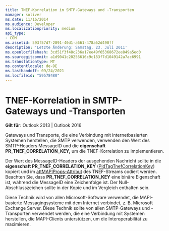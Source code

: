 ```yaml
---
title: TNEF-Korrelation in SMTP-Gateways und -Transporten
manager: soliver
ms.date: 11/16/2014
ms.audience: Developer
ms.localizationpriority: medium
api_type:
- COM
ms.assetid: 593f57d7-2891-40d1-a661-478a62d490ff
description: 'Letzte Änderung: Samstag, 23. Juli 2011'
ms.openlocfilehash: 3cd51f3f48c236a17ee49f65368672ee849a5ed0
ms.sourcegitcommit: a1d9041c20256616c9c183f7d1049142a7ac6991
ms.translationtype: MT
ms.contentlocale: de-DE
ms.lasthandoff: 09/24/2021
ms.locfileid: "59578480"
---
```

# <a name="tnef-correlation-in-smtp-gateways-and-transports"></a>TNEF-Korrelation in SMTP-Gateways und -Transporten

  
  
**Gilt für**: Outlook 2013 | Outlook 2016 
  
Gateways und Transporte, die eine Verbindung mit internetbasierten Systemen herstellen, die SMTP verwenden, verwenden den Wert des SMTP-Headers MessageID und die **eigenschaft PR_TNEF_CORRELATION_KEY,** um die TNEF-Korrelation zu implementieren. 
  
Der Wert des MessageID-Headers der ausgehenden Nachricht sollte in die **eigenschaft PR_TNEF_CORRELATION_KEY** ([PidTagTnefCorrelationKey](pidtagtnefcorrelationkey-canonical-property.md)) kopiert und im [attMAPIProps-Attribut](attmapiprops.md) des TNEF-Streams codiert werden. Beachten Sie, dass **PR_TNEF_CORRELATION_KEY** eine binäre Eigenschaft ist, während die MessageID eine Zeichenfolge ist. Der Null-Abschlusszeichen sollte in der Kopie und im Vergleich enthalten sein. 
  
Diese Technik wird von allen Microsoft-Software verwendet, die MAPI-basierte Messagingsysteme mit dem Internet verbindet, z. B. Microsoft Exchange Server. Diese Technik sollte von allen SMTP-Gateways und -Transporten verwendet werden, die eine Verbindung mit Systemen herstellen, die MAPI-Clients unterstützen, um die Interoperabilität zu maximieren.
  

